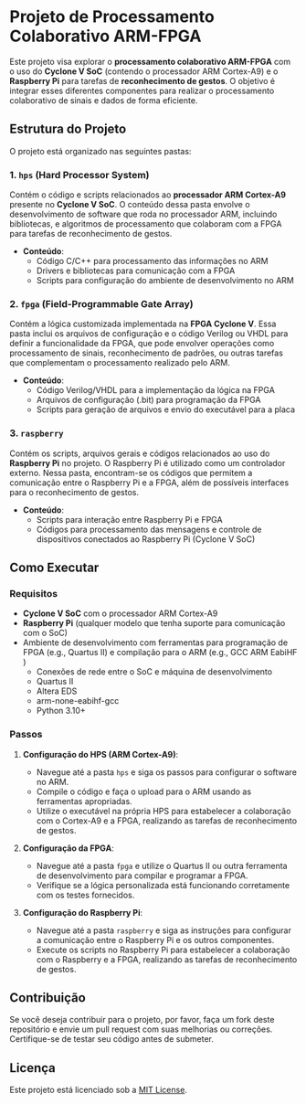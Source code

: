 
# Projeto de Processamento Colaborativo ARM-FPGA

Este projeto visa explorar o **processamento colaborativo ARM-FPGA** com o uso do **Cyclone V SoC** (contendo o processador ARM Cortex-A9) e o **Raspberry Pi** para tarefas de **reconhecimento de gestos**. O objetivo é integrar esses diferentes componentes para realizar o processamento colaborativo de sinais e dados de forma eficiente.

## Estrutura do Projeto

O projeto está organizado nas seguintes pastas:

### 1. `hps` (Hard Processor System)

Contém o código e scripts relacionados ao **processador ARM Cortex-A9** presente no **Cyclone V SoC**. O conteúdo dessa pasta envolve o desenvolvimento de software que roda no processador ARM, incluindo bibliotecas, e algoritmos de processamento que colaboram com a FPGA para tarefas de reconhecimento de gestos.

- **Conteúdo**:
  - Código C/C++ para processamento das informações no ARM
  - Drivers e bibliotecas para comunicação com a FPGA
  - Scripts para configuração do ambiente de desenvolvimento no ARM

### 2. `fpga` (Field-Programmable Gate Array)

Contém a lógica customizada implementada na **FPGA Cyclone V**. Essa pasta inclui os arquivos de configuração e o código Verilog ou VHDL para definir a funcionalidade da FPGA, que pode envolver operações como processamento de sinais, reconhecimento de padrões, ou outras tarefas que complementam o processamento realizado pelo ARM.

- **Conteúdo**:
  - Código Verilog/VHDL para a implementação da lógica na FPGA
  - Arquivos de configuração (.bit) para programação da FPGA
  - Scripts para geração de arquivos e envio do executável para a placa

### 3. `raspberry`

Contém os scripts, arquivos gerais e códigos relacionados ao uso do **Raspberry Pi** no projeto. O Raspberry Pi é utilizado como um controlador externo. Nessa pasta, encontram-se os códigos que permitem a comunicação entre o Raspberry Pi e a FPGA, além de possíveis interfaces para o reconhecimento de gestos.

- **Conteúdo**:
  - Scripts para interação entre Raspberry Pi e FPGA
  - Códigos para processamento das mensagens e controle de dispositivos conectados ao Raspberry Pi (Cyclone V SoC)

## Como Executar

### Requisitos

- **Cyclone V SoC** com o processador ARM Cortex-A9
- **Raspberry Pi** (qualquer modelo que tenha suporte para comunicação com o SoC)
- Ambiente de desenvolvimento com ferramentas para programação de FPGA (e.g., Quartus II) e compilação para o ARM (e.g., GCC ARM EabiHF )
  - Conexões de rede entre o SoC e máquina de desenvolvimento
  - Quartus II
  - Altera EDS
  - arm-none-eabihf-gcc
  - Python 3.10+

### Passos

1. **Configuração do HPS (ARM Cortex-A9)**:

   - Navegue até a pasta `hps` e siga os passos para configurar o software no ARM.
   - Compile o código e faça o upload para o ARM usando as ferramentas apropriadas.
   - Utilize o executável na própria HPS para estabelecer a colaboração com o Cortex-A9 e a FPGA, realizando as tarefas de reconhecimento de gestos.
2. **Configuração da FPGA**:

   - Navegue até a pasta `fpga` e utilize o Quartus II ou outra ferramenta de desenvolvimento para compilar e programar a FPGA.
   - Verifique se a lógica personalizada está funcionando corretamente com os testes fornecidos.
3. **Configuração do Raspberry Pi**:

   - Navegue até a pasta `raspberry` e siga as instruções para configurar a comunicação entre o Raspberry Pi e os outros componentes.
   - Execute os scripts no Raspberry Pi para estabelecer a colaboração com o Raspberry e a FPGA, realizando as tarefas de reconhecimento de gestos.

## Contribuição

Se você deseja contribuir para o projeto, por favor, faça um fork deste repositório e envie um pull request com suas melhorias ou correções. Certifique-se de testar seu código antes de submeter.

## Licença

Este projeto está licenciado sob a [MIT License](LICENSE).
